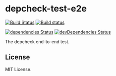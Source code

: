 # depcheck-test-e2e

[![Build Status](https://travis-ci.org/depcheck/depcheck-test-e2e.svg?branch=master)](https://travis-ci.org/depcheck/depcheck-test-e2e)
[![Build status](https://ci.appveyor.com/api/projects/status/q9kmmm8p86o6cum0/branch/master?svg=true)](https://ci.appveyor.com/project/lijunle/depcheck-test-e2e/branch/master)

[![dependencies Status](https://david-dm.org/depcheck/depcheck-test-e2e/status.svg)](https://david-dm.org/depcheck/depcheck-test-e2e)
[![devDependencies Status](https://david-dm.org/depcheck/depcheck-test-e2e/dev-status.svg)](https://david-dm.org/depcheck/depcheck-test-e2e?type=dev)

The depcheck end-to-end test.

## License

MIT License.
